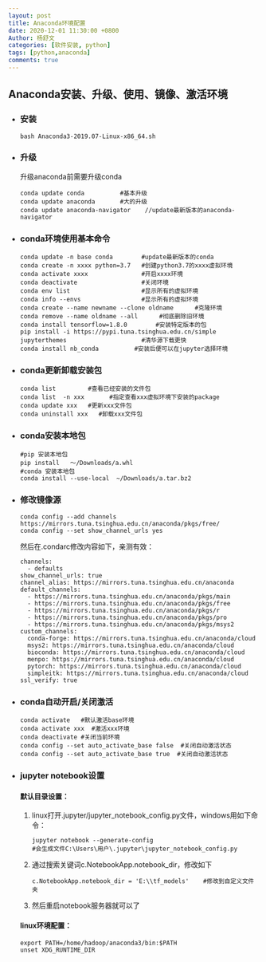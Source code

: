 ```yaml
---
layout: post
title: Anaconda环境配置
date: 2020-12-01 11:30:00 +0800
Author: 杨舒文	
categories: [软件安装, python] 
tags: [python,anaconda]
comments: true
---
```


## Anaconda安装、升级、使用、镜像、激活环境

- ### 安装

  ```
  bash Anaconda3-2019.07-Linux-x86_64.sh
  ```

- ### 升级

  升级anaconda前需要升级conda

  ```
  conda update conda          #基本升级
  conda update anaconda       #大的升级
  conda update anaconda-navigator    //update最新版本的anaconda-navigator
  ```

- ### conda环境使用基本命令

  ```
  conda update -n base conda        #update最新版本的conda
  conda create -n xxxx python=3.7   #创建python3.7的xxxx虚拟环境
  conda activate xxxx               #开启xxxx环境
  conda deactivate                  #关闭环境
  conda env list                    #显示所有的虚拟环境
  conda info --envs                 #显示所有的虚拟环境
  conda create --name newname --clone oldname      #克隆环境
  conda remove --name oldname --all      #彻底删除旧环境
  conda install tensorflow=1.8.0        #安装特定版本的包
  pip install -i https://pypi.tuna.tsinghua.edu.cn/simple jupyterthemes         			#清华源下载更快
  conda install nb_conda          #安装后便可以在jupyter选择环境
  ```

- ### conda更新卸载安装包

  ```
  conda list         #查看已经安装的文件包
  conda list  -n xxx       #指定查看xxx虚拟环境下安装的package
  conda update xxx   #更新xxx文件包
  conda uninstall xxx   #卸载xxx文件包
  ```

- ### conda安装本地包

  ```
  #pip 安装本地包
  pip install   ～/Downloads/a.whl
  #conda 安装本地包
  conda install --use-local  ~/Downloads/a.tar.bz2
  ```

- ### 修改镜像源

  ```
  conda config --add channels https://mirrors.tuna.tsinghua.edu.cn/anaconda/pkgs/free/
  conda config --set show_channel_urls yes
  ```

  然后在.condarc修改内容如下，亲测有效：

  ```
  channels:
    - defaults
  show_channel_urls: true
  channel_alias: https://mirrors.tuna.tsinghua.edu.cn/anaconda
  default_channels:
    - https://mirrors.tuna.tsinghua.edu.cn/anaconda/pkgs/main
    - https://mirrors.tuna.tsinghua.edu.cn/anaconda/pkgs/free
    - https://mirrors.tuna.tsinghua.edu.cn/anaconda/pkgs/r
    - https://mirrors.tuna.tsinghua.edu.cn/anaconda/pkgs/pro
    - https://mirrors.tuna.tsinghua.edu.cn/anaconda/pkgs/msys2
  custom_channels:
    conda-forge: https://mirrors.tuna.tsinghua.edu.cn/anaconda/cloud
    msys2: https://mirrors.tuna.tsinghua.edu.cn/anaconda/cloud
    bioconda: https://mirrors.tuna.tsinghua.edu.cn/anaconda/cloud
    menpo: https://mirrors.tuna.tsinghua.edu.cn/anaconda/cloud
    pytorch: https://mirrors.tuna.tsinghua.edu.cn/anaconda/cloud
    simpleitk: https://mirrors.tuna.tsinghua.edu.cn/anaconda/cloud
  ssl_verify: true
  ```

- ### conda自动开启/关闭激活

  ```
  conda activate   #默认激活base环境
  conda activate xxx  #激活xxx环境
  conda deactivate #关闭当前环境
  conda config --set auto_activate_base false  #关闭自动激活状态
  conda config --set auto_activate_base true  #关闭自动激活状态
  ```

- ### jupyter notebook设置

  #### 默认目录设置：

  1. linux打开.jupyter/jupyter_notebook_config.py文件，windows用如下命令：

     ```
     jupyter notebook --generate-config
     #会生成文件C:\Users\用户\.jupyter\jupyter_notebook_config.py
     ```

  2. 通过搜索关键词c.NotebookApp.notebook_dir，修改如下

     ```
     c.NotebookApp.notebook_dir = 'E:\\tf_models'    #修改到自定义文件夹
     ```

  3. 然后重启notebook服务器就可以了

  #### linux环境配置：

  ```
  export PATH=/home/hadoop/anaconda3/bin:$PATH
  unset XDG_RUNTIME_DIR
  ```

  

  